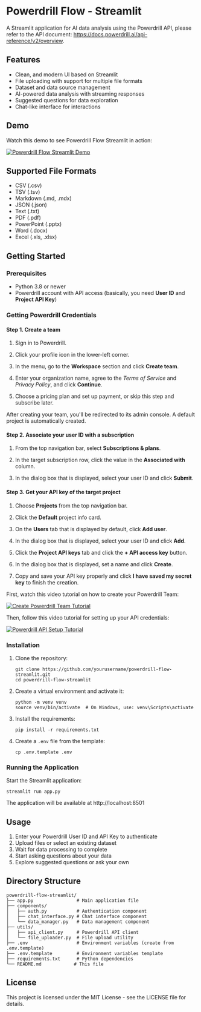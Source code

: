 # Powerdrill Flow - Streamlit

A Streamlit application for AI data analysis using the Powerdrill API, please refer to the API document: https://docs.powerdrill.ai/api-reference/v2/overview.

## Features

- Clean, and modern UI based on Streamlit
- File uploading with support for multiple file formats
- Dataset and data source management
- AI-powered data analysis with streaming responses
- Suggested questions for data exploration
- Chat-like interface for interactions

## Demo

Watch this demo to see Powerdrill Flow Streamlit in action:

[![Powerdrill Flow Streamlit Demo](https://img.youtube.com/vi/dTlJTmCTRiQ/maxresdefault.jpg)](https://www.youtube.com/watch?v=dTlJTmCTRiQ)

## Supported File Formats

- CSV (.csv)
- TSV (.tsv)
- Markdown (.md, .mdx)
- JSON (.json)
- Text (.txt)
- PDF (.pdf)
- PowerPoint (.pptx)
- Word (.docx)
- Excel (.xls, .xlsx)

## Getting Started

### Prerequisites

- Python 3.8 or newer
- Powerdrill account with API access (basically, you need **User ID** and **Project API Key**)

### Getting Powerdrill Credentials

#### Step 1. Create a team

1. Sign in to Powerdrill.

2. Click your profile icon in the lower-left corner.

3. In the menu, go to the **Workspace** section and click **Create team**.

4. Enter your organization name, agree to the *Terms of Service* and *Privacy Policy*, and click **Continue**.

5. Choose a pricing plan and set up payment, or skip this step and subscribe later.


After creating your team, you'll be redirected to its admin console. A default project is automatically created.


#### Step 2. Associate your user ID with a subscription

1. From the top navigation bar, select **Subscriptions & plans**.

2. In the target subscription row, click the value in the **Associated with** column.

3. In the dialog box that is displayed, select your user ID and click **Submit**.


#### Step 3. Get your API key of the target project

1. Choose **Projects** from the top navigation bar.

2. Click the **Default** project info card.

3. On the **Users** tab that is displayed by default, click **Add user**.

4. In the dialog box that is displayed, select your user ID and click **Add**.

5. Click the **Project API keys** tab and click the **+ API access key** button.

6. In the dialog box that is displayed, set a name and click **Create**.

7. Copy and save your API key properly and click **I have saved my secret key** to finish the creation.

First, watch this video tutorial on how to create your Powerdrill Team:

[![Create Powerdrill Team Tutorial](https://img.youtube.com/vi/I-0yGD9HeDw/maxresdefault.jpg)](https://www.youtube.com/watch?v=I-0yGD9HeDw)

Then, follow this video tutorial for setting up your API credentials:

[![Powerdrill API Setup Tutorial](https://img.youtube.com/vi/qs-GsUgjb1g/maxresdefault.jpg)](https://www.youtube.com/watch?v=qs-GsUgjb1g)

### Installation

1. Clone the repository:
   ```
   git clone https://github.com/yourusername/powerdrill-flow-streamlit.git
   cd powerdrill-flow-streamlit
   ```

2. Create a virtual environment and activate it:
   ```
   python -m venv venv
   source venv/bin/activate  # On Windows, use: venv\Scripts\activate
   ```

3. Install the requirements:
   ```
   pip install -r requirements.txt
   ```

4. Create a `.env` file from the template:
   ```
   cp .env.template .env
   ```

### Running the Application

Start the Streamlit application:
```
streamlit run app.py
```

The application will be available at http://localhost:8501

## Usage

1. Enter your Powerdrill User ID and API Key to authenticate
2. Upload files or select an existing dataset
3. Wait for data processing to complete
4. Start asking questions about your data
5. Explore suggested questions or ask your own

## Directory Structure

```
powerdrill-flow-streamlit/
├── app.py                # Main application file
├── components/
│   ├── auth.py           # Authentication component
│   ├── chat_interface.py # Chat interface component
│   └── data_manager.py   # Data management component
├── utils/
│   ├── api_client.py     # Powerdrill API client
│   └── file_uploader.py  # File upload utility
├── .env                  # Environment variables (create from .env.template)
├── .env.template         # Environment variables template
├── requirements.txt      # Python dependencies
└── README.md            # This file
```

## License

This project is licensed under the MIT License - see the LICENSE file for details.
